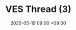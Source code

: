 ---
layout: post
title: VES Thread (3)
date: 2025-05-19  09:00 +09:00
categoties: [cbcp, week07]
tags: [cbcp]
---